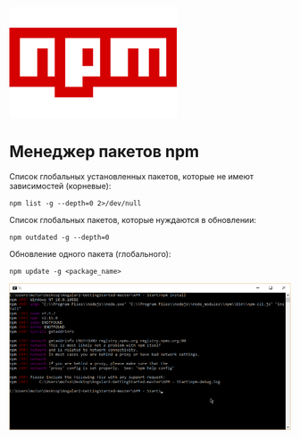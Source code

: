 <!---
{
  "tags": ["npm", "node", "nodejs", "package"]
}
-->
![NPM Logo](img/npm_logo.png)

# Менеджер пакетов npm

Список глобальных установленных пакетов, которые не имеют зависимостей (корневые):
```
npm list -g --depth=0 2>/dev/null
```

Список глобальных пакетов, которые нуждаются в обновлении:
```
npm outdated -g --depth=0
```

Обновление одного пакета (глобального):
```
npm update -g <package_name>
```

![Screenshot](img/U6AfG.png)

